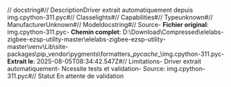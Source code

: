 // docstring#// DescriptionDriver extrait automatiquement depuis img.cpython-311.pyc#// Classelights#// Capabilities#// Typeunknown#// ManufacturerUnknown#// Modeldocstring#// Source- **Fichier original**: img.cpython-311.pyc- **Chemin complet**: D:\Download\Compressed\elelabs-zigbee-ezsp-utility-master\elelabs-zigbee-ezsp-utility-master\venv\Lib\site-packages\pip\_vendor\pygments\formatters\__pycache__\img.cpython-311.pyc- **Extrait le**: 2025-08-05T08:34:42.547Z#// Limitations- Driver extrait automatiquement- Ncessite tests et validation- Source: img.cpython-311.pyc#// Statut En attente de validation